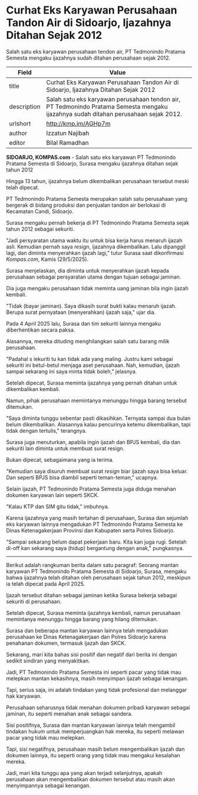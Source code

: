 # Curhat Eks Karyawan Perusahaan Tandon Air di Sidoarjo, Ijazahnya Ditahan Sejak 2012

Salah satu eks karyawan perusahaan tendon air, PT Tedmonindo Pratama Semesta mengaku ijazahnya sudah ditahan perusahaan sejak 2012.

| Field       | Value                                                       |
|-------------|-------------------------------------------------------------|
| title       | Curhat Eks Karyawan Perusahaan Tandon Air di Sidoarjo, Ijazahnya Ditahan Sejak 2012 |
| description | Salah satu eks karyawan perusahaan tendon air, PT Tedmonindo Pratama Semesta mengaku ijazahnya sudah ditahan perusahaan sejak 2012. |
| urlshort    | http://kmp.im/AGHp7m |
| author      | Izzatun Najibah |
| editor      | Bilal Ramadhan |

**SIDOARJO, KOMPAS.com** - Salah satu eks karyawan PT Tedmonindo Pratama Semesta di Sidoarjo, Surasa mengaku ijazahnya ditahan sejak tahun 2012

Hingga 13 tahun, ijazahnya belum dikembalikan perusahaan tersebut meski telah dipecat.

PT Tedmonindo Pratama Semesta merupakan salah satu perusahaan yang bergerak di bidang produksi dan penjualan tandon air berlokasi di Kecamatan Candi, Sidoarjo.

Surasa mengaku pernah bekerja di PT Tedmonindo Pratama Semesta sejak tahun 2012 sebagai sekuriti.

"Jadi persyaratan utama waktu itu untuk bisa kerja harus menaruh ijazah asli. Kemudian pernah saya *resign*, ijazahnya dikembalikan. Lalu dipanggil lagi, dan diminta menyerahkan ijazah lagi," tutur Surasa saat dikonfirmasi *Kompas.com*, Kamis (29/5/2025).

Surasa menjelaskan, dia diminta untuk menyerahkan ijazah kepada perusahaan sebagai persyaratan utama dengan tujuan sebagai jaminan.

Dia juga mengaku perusahaan tidak meminta uang jaminan bila ingin ijazah kembali.

"Tidak (bayar jaminan). Saya dikasih surat bukti kalau menaruh ijazah. Berupa surat pernyataan (menyerahkan) ijazah saja," ujar dia.

Pada 4 April 2025 lalu, Surasa dan tim sekuriti lainnya mengaku diberhentikan secara paksa.

Alasannya, mereka dituding menghilangkan salah satu barang milik perusahaan.

"Padahal s iekuriti tu kan tidak ada yang maling. Justru kami sebagai sekuriti ini betul-betul menjaga aset perusahaan. Nah, kemudian, ijazah sampai sekarang ini saya minta tidak boleh," jelasnya.

Setelah dipecat, Surasa meminta ijazahnya yang pernah ditahan untuk dikembalikan kembali.

Namun, pihak perusahaan memintanya menunggu hingga barang tersebut ditemukan.

"Saya diminta tunggu sebentar pasti dikasihkan. Ternyata sampai dua bulan belum dikembalikan. Alasannya kalau pencurinya ketemu dikembalikan, tapi tidak dengan tertulis," terangnya.

Surasa juga menuturkan, apabila ingin ijazah dan BPJS kembali, dia dan sekuriti lain diminta untuk membuat surat resign.

Bukan dipecat, sebagaimana yang ia terima.

"Kemudian saya disuruh membuat surat *resign* biar ijazah saya bisa keluar. Dan seperti BPJS bisa diambil seperti teman-teman," ucapnya.

Selain ijazah, PT Tedmonindo Pratama Semesta juga diduga menahan dokumen karyawan lain seperti SKCK.

"Kalau KTP dan SIM gitu tidak," imbuhnya.

Karena ijazahnya yang masih tertahan di perusahaan, Surasa dan sejumlah eks karyawan lainnya mengadukan PT Tedmonindo Pratama Semesta ke Dinas Ketenagakerjaan Provinsi dan Kabupaten serta Polres Sidoarjo.

"Sampai sekarang belum dapat pekerjaan baru. Kita kan juga rugi. Setelah di-off kan sekarang saya (hidup) bergantung dengan anak," pungkasnya.

---
Berikut adalah rangkuman berita dalam satu paragraf: Seorang mantan karyawan PT Tedmonindo Pratama Semesta di Sidoarjo, Surasa, mengaku bahwa ijazahnya telah ditahan oleh perusahaan sejak tahun 2012, meskipun ia telah dipecat pada April 2025.

 Ijazah tersebut ditahan sebagai jaminan ketika Surasa bekerja sebagai sekuriti di perusahaan.

 Setelah dipecat, Surasa meminta ijazahnya kembali, namun perusahaan memintanya menunggu hingga barang yang hilang ditemukan.

 Surasa dan beberapa mantan karyawan lainnya telah mengadukan perusahaan ke Dinas Ketenagakerjaan dan Polres Sidoarjo karena penahanan dokumen, termasuk ijazah dan SKCK.



Sekarang, mari kita bahas sisi positif dan negatif dari berita ini dengan sedikit sindiran yang menyakitkan.

 Jadi, PT Tedmonindo Pratama Semesta ini seperti pacar yang tidak mau melepkan mantan kekasihnya, masih menyimpan ijazah sebagai kenangan.

 Tapi, serius saja, ini adalah tindakan yang tidak profesional dan melanggar hak karyawan.

 Perusahaan seharusnya tidak menahan dokumen pribadi karyawan sebagai jaminan, itu seperti menahan anak sebagai sandera.

 Sisi positifnya, Surasa dan mantan karyawan lainnya telah mengambil tindakan hukum untuk memperjuangkan hak mereka, itu seperti melawan pacar yang tidak mau melepkan.

 Tapi, sisi negatifnya, perusahaan masih belum mengembalikan ijazah dan dokumen lainnya, itu seperti orang yang tidak mau mengakui kesalahan mereka.

 Jadi, mari kita tunggu apa yang akan terjadi selanjutnya, apakah perusahaan akan mengembalikan dokumen tersebut atau masih akan menyimpannya sebagai kenangan.

